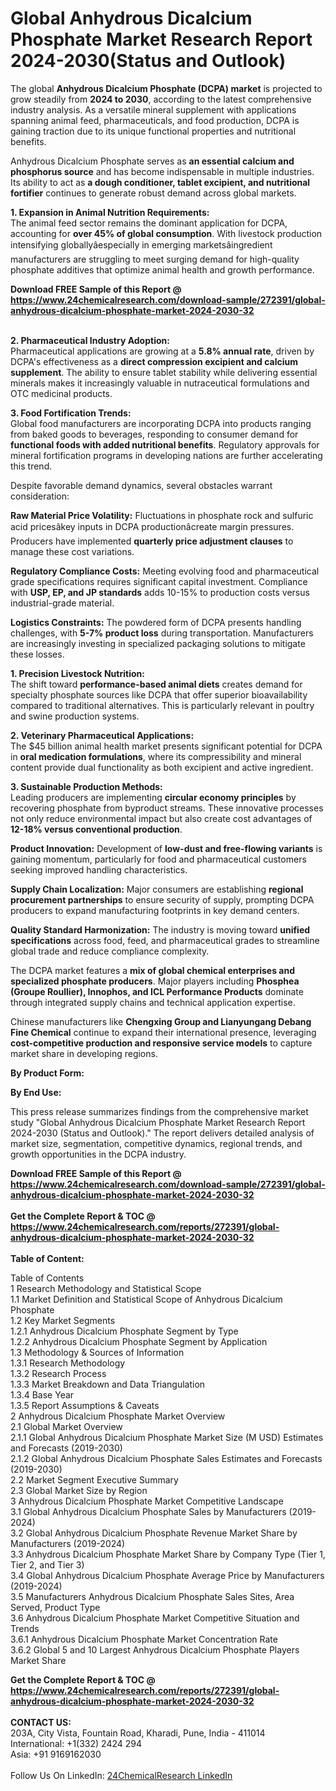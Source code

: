 <h1>Global Anhydrous Dicalcium Phosphate Market Research Report 2024-2030(Status and Outlook)</h1><p>The global <strong>Anhydrous Dicalcium Phosphate (DCPA) market</strong> is projected to grow steadily from <strong>2024 to 2030</strong>, according to the latest comprehensive industry analysis. As a versatile mineral supplement with applications spanning animal feed, pharmaceuticals, and food production, DCPA is gaining traction due to its unique functional properties and nutritional benefits.</p><p>Anhydrous Dicalcium Phosphate serves as <strong>an essential calcium and phosphorus source</strong> and has become indispensable in multiple industries. Its ability to act as <strong>a dough conditioner, tablet excipient, and nutritional fortifier</strong> continues to generate robust demand across global markets.</p><p><strong>1. Expansion in Animal Nutrition Requirements:</strong><br>
The animal feed sector remains the dominant application for DCPA, accounting for <strong>over 45% of global consumption</strong>. With livestock production intensifying globallyâespecially in emerging marketsâingredient manufacturers are struggling to meet surging demand for high-quality phosphate additives that optimize animal health and growth performance.</p><div><b>Download FREE Sample of this Report @ 
            <a href="https://www.24chemicalresearch.com/download-sample/272391/global-anhydrous-dicalcium-phosphate-market-2024-2030-32">
            https://www.24chemicalresearch.com/download-sample/272391/global-anhydrous-dicalcium-phosphate-market-2024-2030-32</a></b></div><br><p><strong>2. Pharmaceutical Industry Adoption:</strong><br>
Pharmaceutical applications are growing at a <strong>5.8% annual rate</strong>, driven by DCPA's effectiveness as a <strong>direct compression excipient and calcium supplement</strong>. The ability to ensure tablet stability while delivering essential minerals makes it increasingly valuable in nutraceutical formulations and OTC medicinal products.</p><p><strong>3. Food Fortification Trends:</strong><br>
Global food manufacturers are incorporating DCPA into products ranging from baked goods to beverages, responding to consumer demand for <strong>functional foods with added nutritional benefits</strong>. Regulatory approvals for mineral fortification programs in developing nations are further accelerating this trend.</p><p>Despite favorable demand dynamics, several obstacles warrant consideration:</p><p><strong>Raw Material Price Volatility:</strong> Fluctuations in phosphate rock and sulfuric acid pricesâkey inputs in DCPA productionâcreate margin pressures. Producers have implemented <strong>quarterly price adjustment clauses</strong> to manage these cost variations.</p><p><strong>Regulatory Compliance Costs:</strong> Meeting evolving food and pharmaceutical grade specifications requires significant capital investment. Compliance with <strong>USP, EP, and JP standards</strong> adds 10-15% to production costs versus industrial-grade material.</p><p><strong>Logistics Constraints:</strong> The powdered form of DCPA presents handling challenges, with <strong>5-7% product loss</strong> during transportation. Manufacturers are increasingly investing in specialized packaging solutions to mitigate these losses.</p><p><strong>1. Precision Livestock Nutrition:</strong><br>
The shift toward <strong>performance-based animal diets</strong> creates demand for specialty phosphate sources like DCPA that offer superior bioavailability compared to traditional alternatives. This is particularly relevant in poultry and swine production systems.</p><p><strong>2. Veterinary Pharmaceutical Applications:</strong><br>
The $45 billion animal health market presents significant potential for DCPA in <strong>oral medication formulations</strong>, where its compressibility and mineral content provide dual functionality as both excipient and active ingredient.</p><p><strong>3. Sustainable Production Methods:</strong><br>
Leading producers are implementing <strong>circular economy principles</strong> by recovering phosphate from byproduct streams. These innovative processes not only reduce environmental impact but also create cost advantages of <strong>12-18% versus conventional production</strong>.</p><p><strong>Product Innovation:</strong> Development of <strong>low-dust and free-flowing variants</strong> is gaining momentum, particularly for food and pharmaceutical customers seeking improved handling characteristics.</p><p><strong>Supply Chain Localization:</strong> Major consumers are establishing <strong>regional procurement partnerships</strong> to ensure security of supply, prompting DCPA producers to expand manufacturing footprints in key demand centers.</p><p><strong>Quality Standard Harmonization:</strong> The industry is moving toward <strong>unified specifications</strong> across food, feed, and pharmaceutical grades to streamline global trade and reduce compliance complexity.</p><p>The DCPA market features a <strong>mix of global chemical enterprises and specialized phosphate producers</strong>. Major players including <strong>Phosphea (Groupe Roullier), Innophos, and ICL Performance Products</strong> dominate through integrated supply chains and technical application expertise.</p><p>Chinese manufacturers like <strong>Chengxing Group and Lianyungang Debang Fine Chemical</strong> continue to expand their international presence, leveraging <strong>cost-competitive production and responsive service models</strong> to capture market share in developing regions.</p><p><strong>By Product Form:</strong></p><p><strong>By End Use:</strong></p><p>This press release summarizes findings from the comprehensive market study "Global Anhydrous Dicalcium Phosphate Market Research Report 2024-2030 (Status and Outlook)." The report delivers detailed analysis of market size, segmentation, competitive dynamics, regional trends, and growth opportunities in the DCPA industry.</p><div><b>Download FREE Sample of this Report @ 
            <a href="https://www.24chemicalresearch.com/download-sample/272391/global-anhydrous-dicalcium-phosphate-market-2024-2030-32">
            https://www.24chemicalresearch.com/download-sample/272391/global-anhydrous-dicalcium-phosphate-market-2024-2030-32</a></b></div><br><div><b>Get the Complete Report & TOC @ 
            <a href="https://www.24chemicalresearch.com/reports/272391/global-anhydrous-dicalcium-phosphate-market-2024-2030-32">
            https://www.24chemicalresearch.com/reports/272391/global-anhydrous-dicalcium-phosphate-market-2024-2030-32</a></b></div><br>
            <b>Table of Content:</b><p>Table of Contents<br />
1 Research Methodology and Statistical Scope<br />
1.1 Market Definition and Statistical Scope of Anhydrous Dicalcium Phosphate<br />
1.2 Key Market Segments<br />
1.2.1 Anhydrous Dicalcium Phosphate Segment by Type<br />
1.2.2 Anhydrous Dicalcium Phosphate Segment by Application<br />
1.3 Methodology & Sources of Information<br />
1.3.1 Research Methodology<br />
1.3.2 Research Process<br />
1.3.3 Market Breakdown and Data Triangulation<br />
1.3.4 Base Year<br />
1.3.5 Report Assumptions & Caveats<br />
2 Anhydrous Dicalcium Phosphate Market Overview<br />
2.1 Global Market Overview<br />
2.1.1 Global Anhydrous Dicalcium Phosphate Market Size (M USD) Estimates and Forecasts (2019-2030)<br />
2.1.2 Global Anhydrous Dicalcium Phosphate Sales Estimates and Forecasts (2019-2030)<br />
2.2 Market Segment Executive Summary<br />
2.3 Global Market Size by Region<br />
3 Anhydrous Dicalcium Phosphate Market Competitive Landscape<br />
3.1 Global Anhydrous Dicalcium Phosphate Sales by Manufacturers (2019-2024)<br />
3.2 Global Anhydrous Dicalcium Phosphate Revenue Market Share by Manufacturers (2019-2024)<br />
3.3 Anhydrous Dicalcium Phosphate Market Share by Company Type (Tier 1, Tier 2, and Tier 3)<br />
3.4 Global Anhydrous Dicalcium Phosphate Average Price by Manufacturers (2019-2024)<br />
3.5 Manufacturers Anhydrous Dicalcium Phosphate Sales Sites, Area Served, Product Type<br />
3.6 Anhydrous Dicalcium Phosphate Market Competitive Situation and Trends<br />
3.6.1 Anhydrous Dicalcium Phosphate Market Concentration Rate<br />
3.6.2 Global 5 and 10 Largest Anhydrous Dicalcium Phosphate Players Market Share </p><div><b>Get the Complete Report & TOC @ 
            <a href="https://www.24chemicalresearch.com/reports/272391/global-anhydrous-dicalcium-phosphate-market-2024-2030-32">
            https://www.24chemicalresearch.com/reports/272391/global-anhydrous-dicalcium-phosphate-market-2024-2030-32</a></b></div><br><b>CONTACT US:</b><br>
            203A, City Vista, Fountain Road, Kharadi, Pune, India - 411014<br>
            International: +1(332) 2424 294<br>
            Asia: +91 9169162030 <br><br>
            Follow Us On LinkedIn: <a href="https://www.linkedin.com/company/24chemicalresearch/">24ChemicalResearch LinkedIn</a>